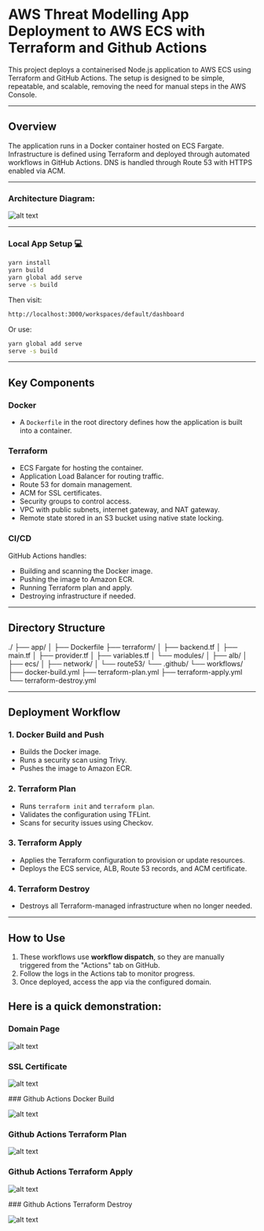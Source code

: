 # AWS Threat Modelling App Deployment to AWS ECS with Terraform and Github Actions

This project deploys a containerised Node.js application to AWS ECS using Terraform and GitHub Actions. The setup is designed to be simple, repeatable, and scalable, removing the need for manual steps in the AWS Console.

---

## Overview

The application runs in a Docker container hosted on ECS Fargate. Infrastructure is defined using Terraform and deployed through automated workflows in GitHub Actions. DNS is handled through Route 53 with HTTPS enabled via ACM.

---

### Architecture Diagram:

![alt text](<Architecture Diagram.gif>)

---

### Local App Setup 💻

```bash
yarn install
yarn build
yarn global add serve
serve -s build
```
Then visit:

```bash
http://localhost:3000/workspaces/default/dashboard
```

Or use:

```bash
yarn global add serve
serve -s build
```

---

## Key Components

### Docker
- A `Dockerfile` in the root directory defines how the application is built into a container.

### Terraform
- ECS Fargate for hosting the container.
- Application Load Balancer for routing traffic.
- Route 53 for domain management.
- ACM for SSL certificates.
- Security groups to control access.
- VPC with public subnets, internet gateway, and NAT gateway.
- Remote state stored in an S3 bucket using native state locking.

### CI/CD
GitHub Actions handles:

- Building and scanning the Docker image.
- Pushing the image to Amazon ECR.
- Running Terraform plan and apply.
- Destroying infrastructure if needed.

---

## Directory Structure

./
├── app/
│ ├── Dockerfile
├── terraform/
│ ├── backend.tf
│ ├── main.tf
│ ├── provider.tf
│ ├── variables.tf
│ └── modules/
│ ├── alb/
│ ├── ecs/
│ ├── network/
│ └── route53/
└── .github/
└── workflows/
├── docker-build.yml
├── terraform-plan.yml
├── terraform-apply.yml
└── terraform-destroy.yml

---

## Deployment Workflow

### 1. Docker Build and Push
- Builds the Docker image.
- Runs a security scan using Trivy.
- Pushes the image to Amazon ECR.

### 2. Terraform Plan
- Runs `terraform init` and `terraform plan`.
- Validates the configuration using TFLint.
- Scans for security issues using Checkov.

### 3. Terraform Apply
- Applies the Terraform configuration to provision or update resources.
- Deploys the ECS service, ALB, Route 53 records, and ACM certificate.

### 4. Terraform Destroy
- Destroys all Terraform-managed infrastructure when no longer needed.

---

## How to Use

1. These workflows use **workflow dispatch**, so they are manually triggered from the "Actions" tab on GitHub.
2. Follow the logs in the Actions tab to monitor progress.
3. Once deployed, access the app via the configured domain.

## Here is a quick demonstration:

### Domain Page

![alt text](<Threat Modelling Homepage.png>)

### SSL Certificate

![alt text](<SSL Certificate.png>)

### Github Actions Docker Build

![alt text](<Docker Build.png>)

### Github Actions Terraform Plan

![alt text](<Terraform Plan.png>)

### Github Actions Terraform Apply

![alt text](<Terraform Apply.png>)

### Github Actions Terraform Destroy

![alt text](<Terraform Destroy.png>)
